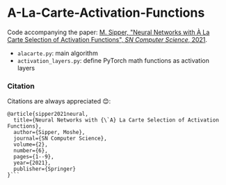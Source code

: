 # A-La-Carte-Activation-Functions

Code accompanying the paper: [M. Sipper, "Neural Networks with À La Carte Selection of Activation Functions", *SN Computer Science*, 2021](https://drive.google.com/file/d/10wy_gFPoNLwQXHkHKAojYBxbKkB5W_da/view?usp=sharing). 

* `alacarte.py`: main algorithm
* `activation_layers.py`: define PyTorch math functions as activation layers

### Citation

Citations are always appreciated 😊:
```
@article{sipper2021neural,
  title={Neural Networks with {\`A} La Carte Selection of Activation Functions},
  author={Sipper, Moshe},
  journal={SN Computer Science},
  volume={2},
  number={6},
  pages={1--9},
  year={2021},
  publisher={Springer}
}```
